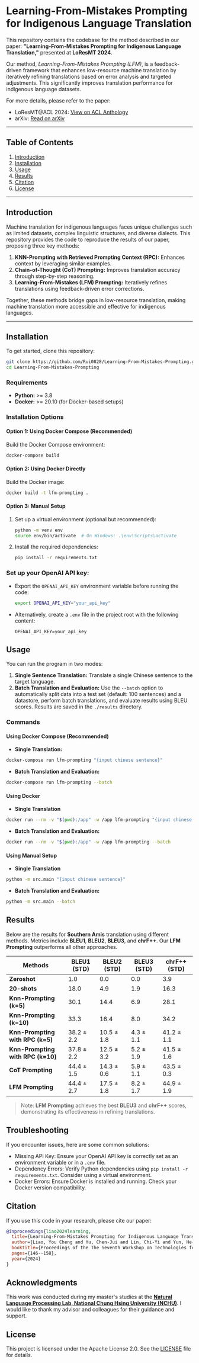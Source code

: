 # Learning-From-Mistakes Prompting for Indigenous Language Translation
This repository contains the codebase for the method described in our paper: **"Learning-From-Mistakes Prompting for Indigenous Language Translation,"** presented at **LoResMT 2024**.  

Our method, *Learning-From-Mistakes Prompting (LFM)*, is a feedback-driven framework that enhances low-resource machine translation by iteratively refining translations based on error analysis and targeted adjustments. This significantly improves translation performance for indigenous language datasets.  

For more details, please refer to the paper:  
- LoResMT@ACL 2024: [View on ACL Anthology](https://aclanthology.org/2024.loresmt-1.15/)  
- arXiv: [Read on arXiv](https://arxiv.org/abs/2407.13343)

---

## Table of Contents
1. [Introduction](#introduction)
2. [Installation](#installation)
3. [Usage](#usage)
4. [Results](#results)
5. [Citation](#citation)
6. [License](#license)

---

## Introduction

Machine translation for indigenous languages faces unique challenges such as limited datasets, complex linguistic structures, and diverse dialects. This repository provides the code to reproduce the results of our paper, proposing three key methods:

1. **KNN-Prompting with Retrieved Prompting Context (RPC):** Enhances context by leveraging similar examples.
2. **Chain-of-Thought (CoT) Prompting:** Improves translation accuracy through step-by-step reasoning.  
3. **Learning-From-Mistakes (LFM) Prompting:** Iteratively refines translations using feedback-driven error corrections.  

Together, these methods bridge gaps in low-resource translation, making machine translation more accessible and effective for indigenous languages.


---

## Installation

To get started, clone this repository:
```sh
git clone https://github.com/Rui0828/Learning-From-Mistakes-Prompting.git
cd Learning-From-Mistakes-Prompting
```

### Requirements
- **Python:** >= 3.8
- **Docker:** >= 20.10 (for Docker-based setups)

### Installation Options
#### Option 1: Using Docker Compose (Recommended)
Build the Docker Compose environment:
```sh
docker-compose build
```

#### Option 2: Using Docker Directly
Build the Docker image:  
```sh
docker build -t lfm-prompting .  
```

#### Option 3: Manual Setup
1. Set up a virtual environment (optional but recommended):
    ```sh
    python -m venv env
    source env/bin/activate  # On Windows: .\env\Scripts\activate
    ```

2. Install the required dependencies:
    ```sh
    pip install -r requirements.txt
    ```

### Set up your OpenAI API key:
 - Export the `OPENAI_API_KEY` environment variable before running the code:  
   ```sh
   export OPENAI_API_KEY="your_api_key"
   ```
 - Alternatively, create a `.env` file in the project root with the following content:  
   ```
   OPENAI_API_KEY=your_api_key
   ```

## Usage
You can run the program in two modes:
1. **Single Sentence Translation:**
   Translate a single Chinese sentence to the target language.
2. **Batch Translation and Evaluation:**
   Use the `--batch` option to automatically split data into a test set (default: 100 sentences) and a datastore, perform batch translations, and evaluate results using BLEU scores. Results are saved in the `./results` directory.

### Commands
#### Using Docker Compose (Recommended)
- **Single Translation:**
```sh
docker-compose run lfm-prompting "{input chinese sentence}"
```
- **Batch Translation and Evaluation:**
```sh
docker-compose run lfm-prompting --batch
```

#### Using Docker
- **Single Translation**
```sh
docker run --rm -v "$(pwd):/app" -w /app lfm-prompting "{input chinese sentence}"
```
- **Batch Translation and Evaluation:**
```sh
docker run --rm -v "$(pwd):/app" -w /app lfm-prompting --batch
```

#### Using Manual Setup
- **Single Translation**
```sh
python -m src.main "{input chinese sentence}"
```
- **Batch Translation and Evaluation:**
```sh
python -m src.main --batch
```


## Results

Below are the results for **Southern Amis** translation using different methods. Metrics include **BLEU1**, **BLEU2**, **BLEU3**, and **chrF++**. Our **LFM Prompting** outperforms all other approaches.  

| **Methods**                                    | **BLEU1 (STD)** | **BLEU2 (STD)** | **BLEU3 (STD)** | **chrF++ (STD)** |
|------------------------------------------------|-----------------|-----------------|-----------------|------------------|
| **Zeroshot**                                   | 1.0             | 0.0             | 0.0             | 3.9              |
| **20-shots**                                   | 18.0            | 4.9             | 1.9             | 16.3             |
| **Knn-Prompting (k=5)**                        | 30.1            | 14.4            | 6.9             | 28.1             |
| **Knn-Prompting (k=10)**                       | 33.3            | 16.4            | 8.0             | 34.2             |
| **Knn-Prompting with RPC (k=5)**               | 38.2 ± 2.2      | 10.5 ± 1.8      | 4.3 ± 1.1       | 41.2 ± 1.1       |
| **Knn-Prompting with RPC (k=10)**              | 37.8 ± 2.2      | 12.5 ± 3.2      | 5.2 ± 1.9       | 41.5 ± 1.6       |
| **CoT Prompting**                              | 44.4 ± 1.5      | 14.3 ± 0.6      | 5.9 ± 1.1       | 43.5 ± 0.3       |
| **LFM Prompting**                              | 44.4 ± 2.7      | 17.5 ± 1.8      | 8.2 ± 1.7       | 44.9 ± 1.9       |

> Note: **LFM Prompting** achieves the best **BLEU3** and **chrF++** scores, demonstrating its effectiveness in refining translations.  

## Troubleshooting
If you encounter issues, here are some common solutions:  
- Missing API Key: Ensure your OpenAI API key is correctly set as an environment variable or in a `.env` file.
- Dependency Errors: Verify Python dependencies using `pip install -r requirements.txt`. Consider using a virtual environment.
- Docker Errors: Ensure Docker is installed and running. Check your Docker version compatibility.

## Citation
If you use this code in your research, please cite our paper:
```bibtex
@inproceedings{liao2024learning,
  title={Learning-From-Mistakes Prompting for Indigenous Language Translation},
  author={Liao, You Cheng and Yu, Chen-Jui and Lin, Chi-Yi and Yun, He-Feng and Wang, Yen-Hsiang and Li, Hsiao-Min and Fan, Yao-Chung},
  booktitle={Proceedings of the The Seventh Workshop on Technologies for Machine Translation of Low-Resource Languages (LoResMT 2024)},
  pages={146--158},
  year={2024}
}
```

## Acknowledgments

This work was conducted during my master's studies at the [**Natural Language Processing Lab, National Chung Hsing University (NCHU)**](https://nlpnchu.org). I would like to thank my advisor and colleagues for their guidance and support.


## License

This project is licensed under the Apache License 2.0. See the [LICENSE](LICENSE) file for details.
